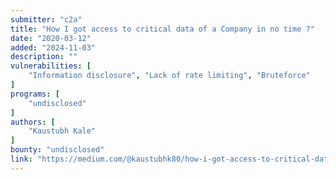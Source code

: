 ```yaml
---
submitter: "c2a"
title: "How I got access to critical data of a Company in no time ?"
date: "2020-03-12"
added: "2024-11-03"
description: ""
vulnerabilities: [
    "Information disclosure", "Lack of rate limiting", "Bruteforce"
]
programs: [
    "undisclosed"
]
authors: [
    "Kaustubh Kale"
]
bounty: "undisclosed"
link: "https://medium.com/@kaustubhk80/how-i-got-access-to-critical-data-of-a-company-in-no-time-6c396aee21c0"
---
```




